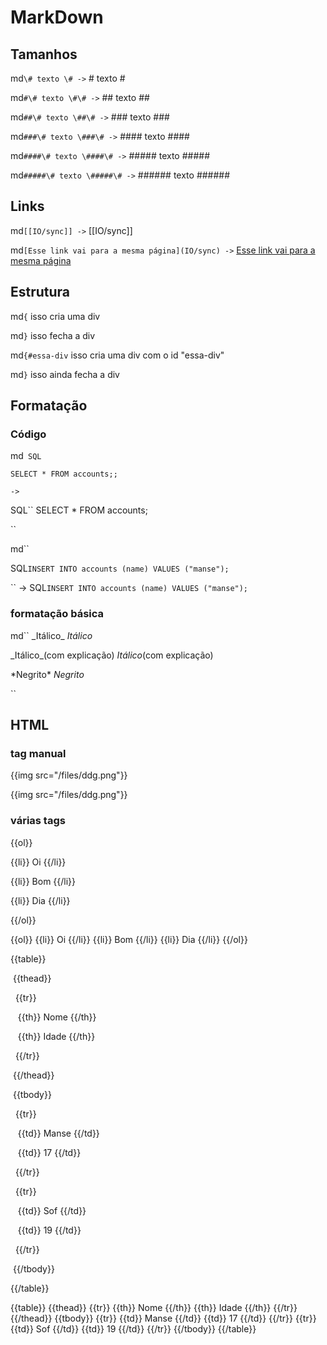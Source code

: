# MarkDown #

## Tamanhos ##


md`\# texto \# ->` # texto #

md`#\# texto \#\# ->` ## texto ##

md`##\# texto \##\# ->` ### texto ###

md`###\# texto \###\# ->` #### texto ####

md`####\# texto \####\# ->` ##### texto #####

md`#####\# texto \#####\# ->` ###### texto ######


## Links ##


md`[[IO/sync]] ->`
[[IO/sync]]

md`[Esse link vai para a mesma página](IO/sync) ->`
[Esse link vai para a mesma página](IO/sync)


## Estrutura ##


md`{` isso cria uma div

md`}` isso fecha a div


md`{#essa-div` isso cria uma div com o id "essa-div"

md`}` isso ainda fecha a div


## Formatação ##


### Código ###

md``
 SQL``

 	SELECT * FROM accounts;;

 `` ->
``

SQL``
SELECT * FROM accounts;

``

md``

 SQL`INSERT INTO accounts (name) VALUES ("manse");`

`` ->
SQL`INSERT INTO accounts (name) VALUES ("manse");`


### formatação básica ###

md``
 \_Itálico_ _Itálico_

 \_Itálico_(com explicação) _Itálico_(com explicação)

 \*Negrito*  *Negrito*

``

## HTML ##


### tag manual ###


\{{img src="/files/ddg.png"}}

{{img src="/files/ddg.png"}}

### várias tags ###


\{{ol}}

\{{li}} Oi  \{{/li}}

\{{li}} Bom \{{/li}}

\{{li}} Dia \{{/li}}

\{{/ol}}


{{ol}}
{{li}} Oi  {{/li}}
{{li}} Bom {{/li}}
{{li}} Dia {{/li}}
{{/ol}}

\{{table}}

&nbsp;\{{thead}}

&nbsp;&nbsp;\{{tr}}

&nbsp;&nbsp;&nbsp;\{{th}} Nome  \{{/th}}

&nbsp;&nbsp;&nbsp;\{{th}} Idade \{{/th}}

&nbsp;&nbsp;\{{/tr}}

&nbsp;\{{/thead}}

&nbsp;\{{tbody}}

&nbsp;&nbsp;\{{tr}}

&nbsp;&nbsp;&nbsp;\{{td}} Manse \{{/td}}

&nbsp;&nbsp;&nbsp;\{{td}} 17 \{{/td}}

&nbsp;&nbsp;\{{/tr}}

&nbsp;&nbsp;\{{tr}}

&nbsp;&nbsp;&nbsp;\{{td}} Sof \{{/td}}

&nbsp;&nbsp;&nbsp;\{{td}} 19 \{{/td}}

&nbsp;&nbsp;\{{/tr}}

&nbsp;\{{/tbody}}

\{{/table}}


{{table}}
	{{thead}}
		{{tr}}
			{{th}} Nome  {{/th}}
			{{th}} Idade {{/th}}
		{{/tr}}
	{{/thead}}
	{{tbody}}
		{{tr}}
			{{td}} Manse {{/td}}
			{{td}} 17 {{/td}}
		{{/tr}}
		{{tr}}
			{{td}} Sof {{/td}}
			{{td}} 19 {{/td}}
		{{/tr}}
	{{/tbody}}
{{/table}}

